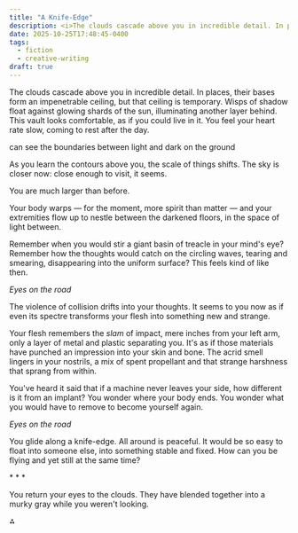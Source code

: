 ```yaml
---
title: "A Knife-Edge"
description: <i>The clouds cascade above you in incredible detail. In places, their bases form an impenetrable ceiling, but that ceiling is temporary. Wisps of shadow float against glowing shards of the sun, illuminating another layer behind…</i>
date: 2025-10-25T17:48:45-0400
tags:
  - fiction
  - creative-writing
draft: true
---
```


The clouds cascade above you in incredible detail. In places, their bases form an impenetrable ceiling, but that ceiling is temporary. Wisps of shadow float against glowing shards of the sun, illuminating another layer behind. This vault looks comfortable, as if you could live in it. You feel your heart rate slow, coming to rest after the day.

can see the boundaries between light and dark on the ground

As you learn the contours above you, the scale of things shifts. The sky is closer now: close enough to visit, it seems.

You are much larger than before.

Your body warps — for the moment, more spirit than matter — and your extremities flow up to nestle between the darkened floors, in the space of light between.

Remember when you would stir a giant basin of treacle in your mind's eye? Remember how the thoughts would catch on the circling waves, tearing and smearing, disappearing into the uniform surface? This feels kind of like then.

_Eyes on the road_

The violence of collision drifts into your thoughts. It seems to you now as if even its spectre transforms your flesh into something new and strange.

Your flesh remembers the _slam_ of impact, mere inches from your left arm, only a layer of metal and plastic separating you. It's as if those materials have punched an impression into your skin and bone. The acrid smell lingers in your nostrils, a mix of spent propellant and that strange harshness that sprang from within.

You've heard it said that if a machine never leaves your side, how different is it from an implant? You wonder where your body ends. You wonder what you would have to remove to become yourself again.

_Eyes on the road_

You glide along a knife-edge. All around is peaceful. It would be so easy to float into someone else, into something stable and fixed. How can you be flying and yet still at the same time?

<div class="centered">*&nbsp;*&nbsp;*</div>

You return your eyes to the clouds. They have blended together into a murky gray while you weren't looking.

<div class="centered asterism">&#8258;</div>
